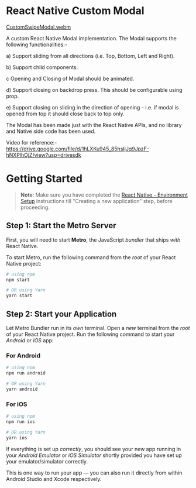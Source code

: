 # React Native Custom Modal

[CustomSwipeModal.webm](https://github.com/Hritik-Arora/ReactNativeCustomModal/assets/41345450/a46a5bca-8f8b-4cda-a31b-2cfef671b5e0)

A custom React Native Modal implementation. The Modal supports the following functionalities:-

a) Support sliding from all directions (i.e. Top, Bottom, Left and Right).

b) Support child components.

c  Opening and Closing of Modal should be animated.

d) Support closing on backdrop press. This should be configurable using prop.

e) Support closing on sliding in the direction of opening - i.e. if modal is opened from top it should close back to top only.

The Modal has been made just with the React Native APIs, and no library and Native side code has been used.


Video for reference:- https://drive.google.com/file/d/1hLXKu945_85hsIjJq9JpzF-hNXPlhOjZ/view?usp=drivesdk

# Getting Started

>**Note**: Make sure you have completed the [React Native - Environment Setup](https://reactnative.dev/docs/environment-setup) instructions till "Creating a new application" step, before proceeding.

## Step 1: Start the Metro Server

First, you will need to start **Metro**, the JavaScript _bundler_ that ships _with_ React Native.

To start Metro, run the following command from the _root_ of your React Native project:

```bash
# using npm
npm start

# OR using Yarn
yarn start
```

## Step 2: Start your Application

Let Metro Bundler run in its _own_ terminal. Open a _new_ terminal from the _root_ of your React Native project. Run the following command to start your _Android_ or _iOS_ app:

### For Android

```bash
# using npm
npm run android

# OR using Yarn
yarn android
```

### For iOS

```bash
# using npm
npm run ios

# OR using Yarn
yarn ios
```

If everything is set up _correctly_, you should see your new app running in your _Android Emulator_ or _iOS Simulator_ shortly provided you have set up your emulator/simulator correctly.

This is one way to run your app — you can also run it directly from within Android Studio and Xcode respectively.
